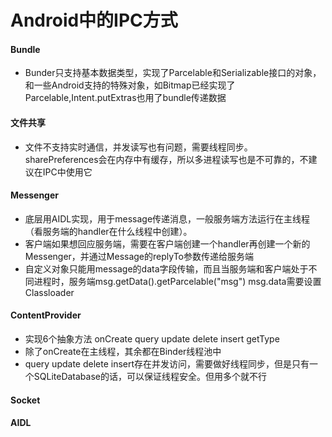 # Android中的IPC方式

#### Bundle

- Bunder只支持基本数据类型，实现了Parcelable和Serializable接口的对象，和一些Android支持的特殊对象，如Bitmap已经实现了Parcelable,Intent.putExtras也用了bundle传递数据

#### 文件共享

- 文件不支持实时通信，并发读写也有问题，需要线程同步。sharePreferences会在内存中有缓存，所以多进程读写也是不可靠的，不建议在IPC中使用它

#### Messenger

- 底层用AIDL实现，用于message传递消息，一般服务端方法运行在主线程（看服务端的handler在什么线程中创建）。
- 客户端如果想回应服务端，需要在客户端创建一个handler再创建一个新的Messenger，并通过Message的replyTo参数传递给服务端 
- 自定义对象只能用message的data字段传输，而且当服务端和客户端处于不同进程时，服务端msg.getData().getParcelable("msg")  msg.data需要设置Classloader

#### ContentProvider

-  实现6个抽象方法 onCreate query update delete insert getType
- 除了onCreate在主线程，其余都在Binder线程池中
- query update delete insert存在并发访问，需要做好线程同步，但是只有一个SQLiteDatabase的话，可以保证线程安全。但用多个就不行

#### Socket

#### AIDL


